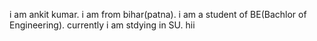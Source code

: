 i am ankit kumar.
i am from bihar(patna).
i am a student of BE(Bachlor of Engineering).
currently i am stdying in SU.
hii
